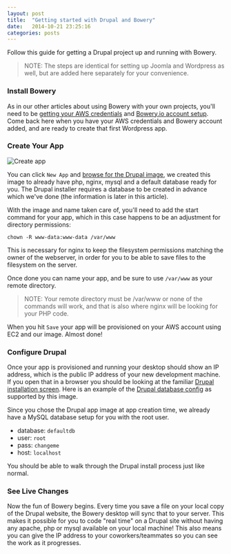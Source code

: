 ```yaml
---
layout: post
title:  "Getting started with Drupal and Bowery"
date:   2014-10-21 23:25:16
categories: posts
---
```


Follow this guide for getting a Drupal project up and running with Bowery.

> NOTE: The steps are identical for setting up Joomla and Wordpress as well, but are added here separately for your convenience.

### Install Bowery

As in our other articles about using Bowery with your own projects, you'll need to be [getting your AWS credentials](http://docs.aws.amazon.com/general/latest/gr/getting-aws-sec-creds.html) and [Bowery.io account setup](/start/ "Click to read Getting Started"). Come back here when you have your AWS credentials and Bowery account added, and are ready to create that first Wordpress app.

### Create Your App

![Create app](http://bowery-blog.s3.amazonaws.com/desktop/drupal/drupal_app_screen.png "Example Drupal app configuration")

You can click `New App` and [browse for the Drupal image](http://bowery.io/images/), we created this image to already have php, nginx, mysql and a default database ready for you. The Drupal installer requires a database to be created in advance which we've done (the information is later in this article).

With the image and name taken care of, you'll need to add the start command for your app, which in this case happens to be an adjustment for directory permissions:

```
chown -R www-data:www-data /var/www
```

This is necessary for nginx to keep the filesystem permissions matching the owner of the webserver, in order for you to be able to save files to the filesystem on the server.

Once done you can name your app, and be sure to use `/var/www` as your remote directory.

> NOTE: Your remote directory must be /var/www or none of the commands will work, and that is also where nginx will be looking for your PHP code.

When you hit `Save` your app will be provisioned on your AWS account using EC2 and our image. Almost done!

### Configure Drupal

Once your app is provisioned and running your desktop should show an IP address, which is the public IP address of your new development machine. If you open that in a browser you should be looking at the familiar [Drupal installation screen](http://bowery-blog.s3.amazonaws.com/desktop/drupal/d7_installer.png). Here is an example of the [Drupal database config](http://bowery-blog.s3.amazonaws.com/desktop/drupal/d7_installer_db.png) as supported by this image.

Since you chose the Drupal app image at app creation time, we already have a MySQL database setup for you with the root user.

* database: `defaultdb`
* user: `root`
* pass: `changeme`
* host: `localhost`

You should be able to walk through the Drupal install process just like normal.

### See Live Changes

Now the fun of Bowery begins. Every time you save a file on your local copy of the Drupal website, the Bowery desktop will sync that to your server. This makes it possible for you to code "real time" on a Drupal site without having any apache, php or mysql available on your local machine! This also means you can give the IP address to your coworkers/teammates so you can see the work as it progresses.